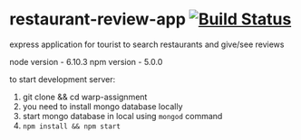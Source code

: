 # restaurant-review-app [![Build Status](https://travis-ci.org/zeel/restaurant-review-app.svg?branch=master)](https://travis-ci.org/zeel/restaurant-review-app)
express application for tourist to search restaurants and give/see reviews


node version - 6.10.3
npm version - 5.0.0

to start development server:

1) git clone && cd warp-assignment
2) you need to install mongo database locally
3) start mongo database in local using `mongod` command
4) `npm install && npm start`
